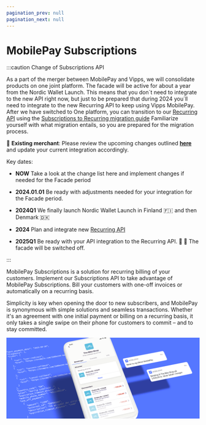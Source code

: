 ```yaml
---
pagination_prev: null
pagination_next: null
---
```


# MobilePay Subscriptions

:::caution Change of Subscriptions API 

As a part of the merger between MobilePay and Vipps, we will consolidate products on one joint platform. The facade will be active for about a year from the Nordic Wallet Launch. This means that you don´t need to integrate to the new API right now, but just to be prepared that during 2024 you´ll need to integrate to the new Recurring API to keep using Vipps MobilePay. 
After we have switched to One platform, you can transition to our [Recurring API](https://developer.vippsmobilepay.com/docs/APIs/recurring-api/) using the [Subscriptions to Recurring migration guide](https://developer.vippsmobilepay.com/docs/mp-migration-guide/subscriptions/) Familiarize yourself with what migration entails, so you are prepared for the migration process.

🙏 **Existing merchant**: Please review the upcoming changes outlined **[here](https://developer.mobilepay.dk/docs/subscriptions/transition-to-one-platform)** and update your current integration accordingly.  

Key dates: 
- **NOW** Take a look at the change list here and implement changes if needed for the Facade period

- **2024.01.01** Be ready with adjustments needed for your integration for the Facade period. 

- **2024Q1** We finally launch Nordic Wallet Launch in Finland 🇫🇮 and then Denmark 🇩🇰 

- **2024** Plan and integrate new [Recurring API](https://developer.vippsmobilepay.com/docs/APIs/recurring-api/) 

- **2025Q1** Be ready with your API integration to the Recurring API. 🧡 💙 The facade will be switched off. 


:::


MobilePay Subscriptions is a solution for recurring billing of your customers. Implement our Subscriptions API to take advantage of MobilePay Subscriptions. Bill your customers with one-off  invoices or automatically on a recurring basis.

Simplicity is key when opening the door to new subscribers, and MobilePay is synonymous with simple solutions and seamless transactions. Whether it's an agreement with one initial payment or billing on a recurring basis, it only takes a single swipe on their phone for customers to commit – and to stay committed.

![Subscriptions hero](/img/Hero_Subs.png)
